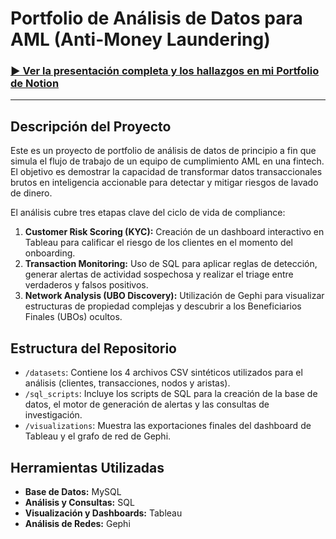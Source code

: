 # Portfolio de Análisis de Datos para AML (Anti-Money Laundering)

### [► Ver la presentación completa y los hallazgos en mi Portfolio de Notion](https://seen-bagel-1f7.notion.site/Portfolio-AML-Data-Analytics-Melina-Pasquet-293fbeea8b8b80d785e5fc16b9bf04b4#293fbeea8b8b800dbfaee9bf5508cf08)

---

## Descripción del Proyecto

Este es un proyecto de portfolio de análisis de datos de principio a fin que simula el flujo de trabajo de un equipo de cumplimiento AML en una fintech. El objetivo es demostrar la capacidad de transformar datos transaccionales brutos en inteligencia accionable para detectar y mitigar riesgos de lavado de dinero.

El análisis cubre tres etapas clave del ciclo de vida de compliance:
1.  **Customer Risk Scoring (KYC):** Creación de un dashboard interactivo en Tableau para calificar el riesgo de los clientes en el momento del onboarding.
2.  **Transaction Monitoring:** Uso de SQL para aplicar reglas de detección, generar alertas de actividad sospechosa y realizar el triage entre verdaderos y falsos positivos.
3.  **Network Analysis (UBO Discovery):** Utilización de Gephi para visualizar estructuras de propiedad complejas y descubrir a los Beneficiarios Finales (UBOs) ocultos.

## Estructura del Repositorio

*   `/datasets`: Contiene los 4 archivos CSV sintéticos utilizados para el análisis (clientes, transacciones, nodos y aristas).
*   `/sql_scripts`: Incluye los scripts de SQL para la creación de la base de datos, el motor de generación de alertas y las consultas de investigación.
*   `/visualizations`: Muestra las exportaciones finales del dashboard de Tableau y el grafo de red de Gephi.

## Herramientas Utilizadas
*   **Base de Datos:** MySQL
*   **Análisis y Consultas:** SQL
*   **Visualización y Dashboards:** Tableau
*   **Análisis de Redes:** Gephi
```3.  Una vez pegado el texto, ve hasta el final de la página. Verás un cuadro para "Commit changes" (Confirmar cambios). Es como "guardar" tus cambios.
